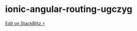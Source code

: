 # ionic-angular-routing-ugczyg

[Edit on StackBlitz ⚡️](https://stackblitz.com/edit/ionic-angular-routing-ugczyg)